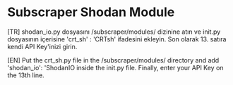 # Subscraper Shodan Module

[TR] shodan_io.py dosyasını /subscraper/modules/ dizinine atın ve init.py dosyasının içerisine 'crt_sh' : 'CRTsh' ifadesini ekleyin. Son olarak 13. satıra kendi API Key'inizi girin.

[EN] Put the crt_sh.py file in the /subscraper/modules/ directory and add 'shodan_io': 'ShodanIO inside the init.py file. Finally, enter your API Key on the 13th line.
